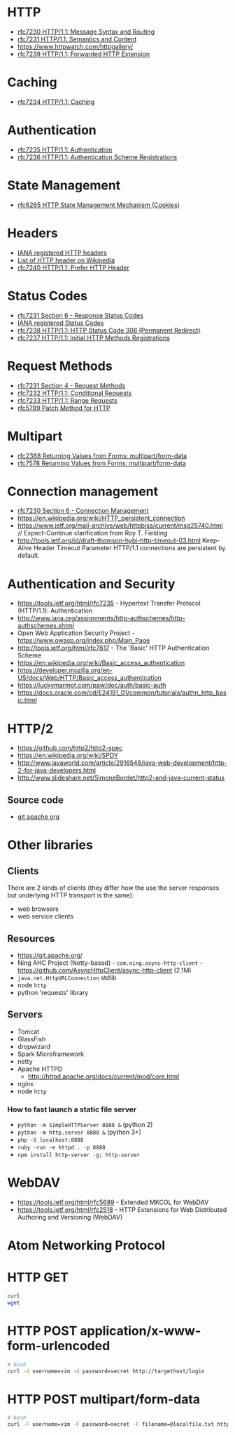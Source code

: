 # HTTP
- [rfc7230 HTTP/1.1: Message Syntax and Routing](https://tools.ietf.org/html/rfc7230)
- [rfc7231 HTTP/1.1: Semantics and Content](https://tools.ietf.org/html/rfc7231)
- https://www.httpwatch.com/httpgallery/
- [rfc7239 HTTP/1.1: Forwarded HTTP Extension](https://tools.ietf.org/html/rfc7239)

# Caching
- [rfc7234 HTTP/1.1: Caching](https://tools.ietf.org/html/rfc7234)

# Authentication
- [rfc7235 HTTP/1.1: Authentication](https://tools.ietf.org/html/rfc7235)
- [rfc7236 HTTP/1.1: Authentication Scheme Registrations](https://tools.ietf.org/html/rfc7236)

# State Management
- [rfc6265 HTTP State Management Mechanism (Cookies)](https://tools.ietf.org/html/rfc6265)

# Headers
- [IANA registered HTTP headers](http://www.iana.org/assignments/message-headers/message-headers.xhtml)
- [List of HTTP header on Wikipedia](https://en.wikipedia.org/wiki/List_of_HTTP_header_fields)
- [rfc7240 HTTP/1.1: Prefer HTTP Header](https://tools.ietf.org/html/rfc7240)

# Status Codes
- [rfc7231 Section 6 - Response Status Codes](https://tools.ietf.org/html/rfc7231#section-6)
- [IANA registered Status Codes](http://www.iana.org/assignments/http-status-codes/http-status-codes.xhtml)
- [rfc7238 HTTP/1.1: HTTP Status Code 308 (Permanent Redirect)](https://tools.ietf.org/html/rfc7238)
- [rfc7237 HTTP/1.1: Initial HTTP Methods Registrations](https://tools.ietf.org/html/rfc7237)

# Request Methods
- [rfc7231 Section 4 - Request Methods](https://tools.ietf.org/html/rfc7231#section-4)
- [rfc7232 HTTP/1.1: Conditional Requests](https://tools.ietf.org/html/rfc7232)
- [rfc7233 HTTP/1.1: Range Requests](https://tools.ietf.org/html/rfc7233)
- [rfc5789 Patch Method for HTTP](http://tools.ietf.org/html/rfc5789)

# Multipart
- [rfc2388 Returning Values from Forms: multipart/form-data](https://tools.ietf.org/html/rfc2388)
- [rfc7578 Returning Values from Forms: multipart/form-data](https://tools.ietf.org/html/rfc7578)

# Connection management
- [rfc7230 Section 6 - Connection Management](https://tools.ietf.org/html/rfc7230#section-6)
- https://en.wikipedia.org/wiki/HTTP_persistent_connection
- https://www.ietf.org/mail-archive/web/httpbisa/current/msg25740.html // Expect-Continue clarification from Roy T. Fielding
- http://tools.ietf.org/id/draft-thomson-hybi-http-timeout-03.html Keep-Alive Header Timeout Parameter
HTTP/1.1 connections are persistent by default.

# Authentication and Security
- https://tools.ietf.org/html/rfc7235 - Hypertext Transfer Protocol (HTTP/1.1): Authentication
- http://www.iana.org/assignments/http-authschemes/http-authschemes.xhtml
- Open Web Application Security Project - https://www.owasp.org/index.php/Main_Page
- http://tools.ietf.org/html/rfc7617 - The 'Basic' HTTP Authentication Scheme
- https://en.wikipedia.org/wiki/Basic_access_authentication
- https://developer.mozilla.org/en-US/docs/Web/HTTP/Basic_access_authentication
- https://luckymarmot.com/paw/doc/auth/basic-auth
- https://docs.oracle.com/cd/E24191_01/common/tutorials/authn_http_basic.html

# HTTP/2
- https://github.com/http2/http2-spec
- https://en.wikipedia.org/wiki/SPDY
- http://www.javaworld.com/article/2916548/java-web-development/http-2-for-java-developers.html
- http://www.slideshare.net/SimoneBordet/http2-and-java-current-status

## Source code
- [git apache org](http://git.apache.org/)


# Other libraries

## Clients
There are 2 kinds of clients (they differ how the use the server responses but underlying HTTP transport is the same):
- web browsers
- web service clients

## Resources
- https://git.apache.org/
- Ning AHC Project (Netty-based) - `com.ning.async-http-client` - https://github.com/AsyncHttpClient/async-http-client (2.1M)
- `java.net.HttpURLConnection` stdlib
- node `http`
- python 'requests' library

## Servers
- Tomcat
- GlassFish
- dropwizard
- Spark Microframework
- netty
- Apache HTTPD
  + http://httpd.apache.org/docs/current/mod/core.html
- nginx
- node `http`

### How to fast launch a static file server
- `python -m SimpleHTTPServer 8888 &` (python 2)
- `python -m http.server 8888 &` (python 3+)
- `php -S localhost:8888`
- `ruby -run -e httpd . -p 8888`
- `npm install http-server -g; http-server`

# WebDAV
- https://tools.ietf.org/html/rfc5689 - Extended MKCOL for WebDAV
- https://tools.ietf.org/html/rfc2518 - HTTP Extensions for Web Distributed Authoring and Versioning (WebDAV)

# Atom Networking Protocol

# HTTP GET
```bash
curl
wget
```

# HTTP POST application/x-www-form-urlencoded

```bash
# bash
curl -d username=vim -d password=secret http://targethost/login
```

# HTTP POST multipart/form-data

```bash
# bash
curl -F username=vim -F password=secret -F filename=@localfile.txt http://targethost/login
```
